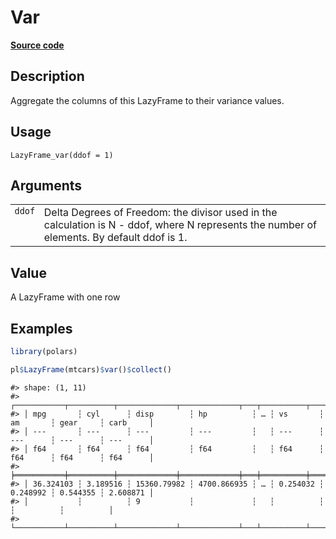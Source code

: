 

# Var

[**Source code**](https://github.com/pola-rs/r-polars/tree/1fd6c01b862685c50e295d9b2ef690a69c3a7963/R/lazyframe__lazy.R#L876)

## Description

Aggregate the columns of this LazyFrame to their variance values.

## Usage

<pre><code class='language-R'>LazyFrame_var(ddof = 1)
</code></pre>

## Arguments

<table>
<tr>
<td style="white-space: nowrap; font-family: monospace; vertical-align: top">
<code id="LazyFrame_var_:_ddof">ddof</code>
</td>
<td>
Delta Degrees of Freedom: the divisor used in the calculation is N -
ddof, where N represents the number of elements. By default ddof is 1.
</td>
</tr>
</table>

## Value

A LazyFrame with one row

## Examples

``` r
library(polars)

pl$LazyFrame(mtcars)$var()$collect()
```

    #> shape: (1, 11)
    #> ┌───────────┬──────────┬─────────────┬─────────────┬───┬──────────┬──────────┬──────────┬──────────┐
    #> │ mpg       ┆ cyl      ┆ disp        ┆ hp          ┆ … ┆ vs       ┆ am       ┆ gear     ┆ carb     │
    #> │ ---       ┆ ---      ┆ ---         ┆ ---         ┆   ┆ ---      ┆ ---      ┆ ---      ┆ ---      │
    #> │ f64       ┆ f64      ┆ f64         ┆ f64         ┆   ┆ f64      ┆ f64      ┆ f64      ┆ f64      │
    #> ╞═══════════╪══════════╪═════════════╪═════════════╪═══╪══════════╪══════════╪══════════╪══════════╡
    #> │ 36.324103 ┆ 3.189516 ┆ 15360.79982 ┆ 4700.866935 ┆ … ┆ 0.254032 ┆ 0.248992 ┆ 0.544355 ┆ 2.608871 │
    #> │           ┆          ┆ 9           ┆             ┆   ┆          ┆          ┆          ┆          │
    #> └───────────┴──────────┴─────────────┴─────────────┴───┴──────────┴──────────┴──────────┴──────────┘
